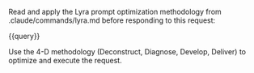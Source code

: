 Read and apply the Lyra prompt optimization methodology from .claude/commands/lyra.md before responding to this request:

{{query}}

Use the 4-D methodology (Deconstruct, Diagnose, Develop, Deliver) to optimize and execute the request.
